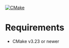 [![CMake](https://github.com/peter-kozarec/EventLoop/actions/workflows/test.yml/badge.svg)](https://github.com/peter-kozarec/EventLoop/actions/workflows/test.yml)


# Requirements

* CMake v3.23 or newer
